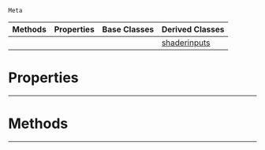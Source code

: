  `Meta`

|Methods|Properties|Base Classes|Derived Classes|
|---|---|---|---|
| | | |[shaderinputs](https://github.com/dragonCASTjosh/PlasmaDocs/blob/master/code_reference/class_reference/shaderinputs.markdown)|


 #  Properties


---  
 #  Methods


---  
 

 